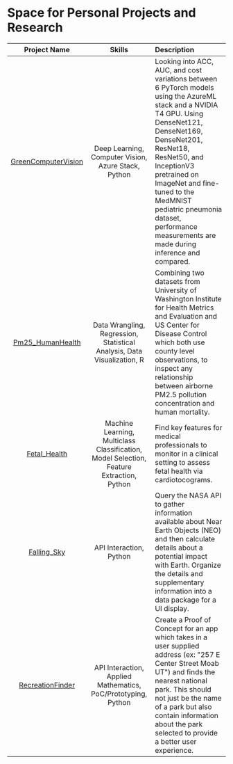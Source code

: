 # Space for Personal Projects and Research

| **Project Name**  | **Skills**  | **Description**  |
| :----------: | :----------: | :---------- |
| [GreenComputerVision](https://github.com/TaylorPrewitt/Projects/tree/main/GreenComputerVision)  | Deep Learning, Computer Vision, Azure Stack, Python    | Looking into ACC, AUC, and cost variations between 6 PyTorch models using the AzureML stack and a NVIDIA T4 GPU. Using DenseNet121, DenseNet169, DenseNet201, ResNet18, ResNet50, and InceptionV3 pretrained on ImageNet and fine-tuned to the MedMNIST pediatric pneumonia dataset, performance measurements are made during inference and compared. |
| [Pm25_HumanHealth](https://github.com/TaylorPrewitt/Projects/tree/main/Pm25_HumanHealth) | Data Wrangling, Regression, Statistical Analysis, Data Visualization, R | Combining two datasets from University of Washington Institute for Health Metrics and Evaluation and US Center for Disease Control which both use county level observations, to inspect any relationship between airborne PM2.5 pollution concentration and human mortality.  | 
| [Fetal_Health](https://github.com/TaylorPrewitt/Projects/tree/main/Fetal_Health) | Machine Learning, Multiclass Classification, Model Selection, Feature Extraction, Python | Find key features for medical professionals to monitor in a clinical setting to assess fetal health via cardiotocograms. | 
| [Falling_Sky](https://github.com/TaylorPrewitt/Projects/tree/main/Falling_Sky) | API Interaction, Python | Query the NASA API to gather information available about Near Earth Objects (NEO) and then calculate details about a potential impact with Earth. Organize the details and supplementary information into a data package for a UI display. | 
| [RecreationFinder](https://github.com/TaylorPrewitt/Projects/tree/main/RecreationFinder) | API Interaction, Applied Mathematics, PoC/Prototyping, Python | Create a Proof of Concept for an app which takes in a user supplied address (ex: "257 E Center Street Moab UT") and finds the nearest national park. This should not just be the name of a park but also contain information about the park selected to provide a better user experience. | 
 
